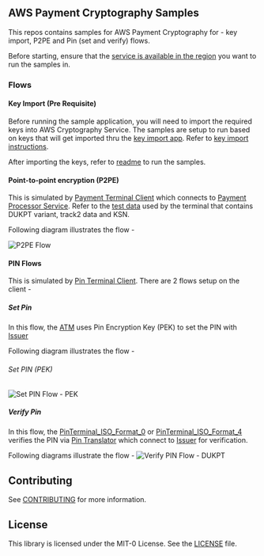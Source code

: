 ## AWS Payment Cryptography Samples

This repos contains samples for AWS Payment Cryptography for - key import, P2PE and Pin (set and verify) flows.

Before starting, ensure that the [service is available in the region](https://aws.amazon.com/payment-cryptography/pricing/) you want to run the samples in.

### Flows

#### Key Import (Pre Requisite)
Before running the sample application, you will need to import the required keys into AWS Cryptography Service. The samples are setup to run based on keys that will get imported thru the [key import app](key-import-export/import_app/apc_demo_keysetup.py). Refer to [key import instructions](key-import-export/import_app/Readme.md).<br>

After importing the keys, refer to [readme](java_sdk_example/README.md) to run the samples.

#### Point-to-point encryption (P2PE)
This is simulated by [Payment Terminal Client](java_sdk_example/src/main/java/aws/sample/paymentcryptography/terminal/PaymentTerminal.java) which connects to [Payment Processor Service](java_sdk_example/src/main/java/aws/sample/paymentcryptography/p2pe/PaymentProcessorService.java). Refer to the [test data](java_sdk_example/test-data/sample-key-ksn-data.json) used by the terminal that contains DUKPT variant, track2 data and KSN. 

Following diagram illustrates the flow - 

![P2PE Flow](flows/PaymentCryptographyServiceFlows-Payment%20Terminal%20Flow%20-%20P2PE.jpg)

#### PIN Flows
This is simulated by [Pin Terminal Client](java_sdk_example/src/main/java/aws/sample/paymentcryptography/terminal/PaymentTerminal.java). There are 2 flows setup on the client - 

##### Set Pin
In this flow, the [ATM](java_sdk_example/src/main/java/aws/sample/paymentcryptography/terminal/ATM.java) uses Pin Encryption Key (PEK) to set the PIN with [Issuer](java_sdk_example/src/main/java/aws/sample/paymentcryptography/pin/IssuerService.java) 

Following diagram illustrates the flow - 

###### Set PIN (PEK)
![Set PIN Flow - PEK](flows/PaymentCryptographyServiceFlows-Pin%20Terminal%20Set%20Pin%20Flow%20(PEK).jpg)

##### Verify Pin
In this flow, the [PinTerminal_ISO_Format_0](java_sdk_example/src/main/java/aws/sample/paymentcryptography/terminal/PinTerminal_ISO_0_Format.java) or [PinTerminal_ISO_Format_4](java_sdk_example/src/main/java/aws/sample/paymentcryptography/terminal/PinTerminal_ISO_4_Format.java) verifies the PIN via [Pin Translator](java_sdk_example/src/main/java/aws/sample/paymentcryptography/pin/PaymentProcessorPinTranslateService.java) which connect to [Issuer](java_sdk_example/src/main/java/aws/sample/paymentcryptography/pin/IssuerService.java) for verification.

Following diagrams illustrate the flow - 
![Verify PIN Flow - DUKPT](flows/PaymentCryptographyServiceFlows-Pin%20Terminal%20Pin%20Verification%20Flow%20(DUKPT).jpg)

## Contributing

See [CONTRIBUTING](CONTRIBUTING.md#security-issue-notifications) for more information.

## License

This library is licensed under the MIT-0 License. See the [LICENSE](LICENSE) file.